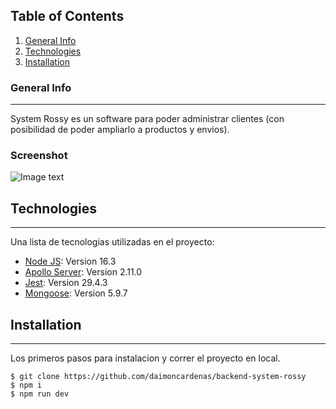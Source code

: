 ## Table of Contents
1. [General Info](#general-info)
2. [Technologies](#technologies)
3. [Installation](#installation)

### General Info
***
System Rossy es un software para poder administrar clientes (con posibilidad de poder ampliarlo a productos y envios). 
### Screenshot
![Image text](https://www.dropbox.com/s/wnqw23vep934e5w/pantalla%20system%20rossy.png)
## Technologies
***
Una lista de tecnologias utilizadas en el proyecto:
* [Node JS](https://nodejs.org/en): Version 16.3 
* [Apollo Server](https://www.apollographql.com/docs/apollo-server/): Version 2.11.0
* [Jest](https://jestjs.io/): Version 29.4.3
* [Mongoose](https://mongoosejs.com/): Version 5.9.7
## Installation
***
Los primeros pasos para instalacion y correr el proyecto en local. 
```
$ git clone https://github.com/daimoncardenas/backend-system-rossy
$ npm i
$ npm run dev
```
